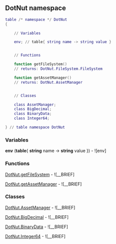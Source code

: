 ## DotNut namespace
```lua
table /* namespace */ DotNut
{

    // Variables

    env; // table{ string name -> string value }


    // Functions

    function getFileSystem()
    // returns: DotNut.FileSystem.FileSystem

    function getAssetManager()
    // returns: DotNut.AssetManager


    // Classes

    class AssetManager;
    class BigDecimal;
    class BinaryData;
    class Integer64;

} // table namespace DotNut
```


### Variables

**env** (**table**{ **string** name -> **string** value }) - ![env]


### Functions


[DotNut.getFileSystem](DotNut/getFileSystem.md) - ![__BRIEF]


[DotNut.getAssetManager](DotNut/getAssetManager.md) - ![__BRIEF]


### Classes


[DotNut.AssetManager](DotNut/AssetManager.md) - ![__BRIEF]

[DotNut.BigDecimal](DotNut/BigDecimal.md) - ![__BRIEF]

[DotNut.BinaryData](DotNut/BinaryData.md) - ![__BRIEF]

[DotNut.Integer64](DotNut/Integer64.md) - ![__BRIEF]
